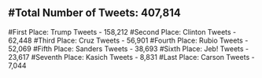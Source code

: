 #Total Number of Tweets: 407,814 
---
#First Place: Trump Tweets - 158,212
#Second Place: Clinton Tweets - 62,448
#Third Place: Cruz Tweets - 56,901
#Fourth Place: Rubio Tweets - 52,069
#Fifth Place: Sanders Tweets - 38,693
#Sixth Place: Jeb! Tweets - 23,617
#Seventh Place: Kasich Tweets - 8,831
#Last Place: Carson Tweets - 7,044
